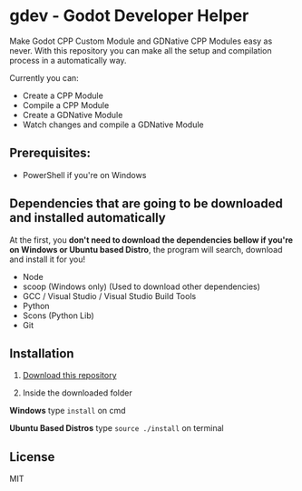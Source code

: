 # gdev - Godot Developer Helper

Make Godot CPP Custom Module and GDNative CPP Modules easy as never. With this repository you can make all the setup and compilation process in a automatically way.

Currently you can:

- Create a CPP Module
- Compile a CPP Module
- Create a GDNative Module
- Watch changes and compile a GDNative Module

## Prerequisites:
- PowerShell if you're on Windows

## Dependencies that are going to be downloaded and installed automatically

At the first, you **don't need to download the dependencies bellow if you're on Windows or Ubuntu based Distro**, the program will search, download and install it for you!

- Node
- scoop (Windows only) (Used to download other dependencies)
- GCC / Visual Studio / Visual Studio Build Tools
- Python
- Scons (Python Lib)
- Git

## Installation

1. [Download this repository](https://github.com/viniciusaportela/gdev/archive/master.zip)

2. Inside the downloaded folder

**Windows**
type `install` on cmd

**Ubuntu Based Distros**
type `source ./install` on terminal

## License

MIT